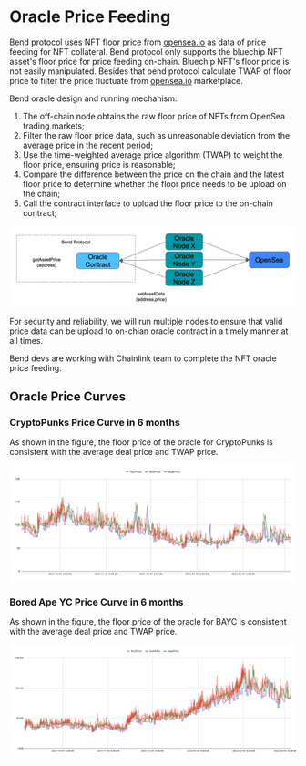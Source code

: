 # Oracle Price Feeding

Bend protocol uses NFT floor price from [opensea.io](http://opensea.io) as data of price feeding for NFT collateral. Bend protocol only supports the bluechip NFT asset's floor price for price feeding on-chain. Bluechip NFT's floor price is not easily manipulated. Besides that bend protocol calculate TWAP of floor price to filter the price fluctuate from [opensea.io](http://opensea.io) marketplace.

Bend oracle design and running mechanism:

1. The off-chain node obtains the raw floor price of NFTs from OpenSea trading markets;
2. Filter the raw floor price data, such as unreasonable deviation from the average price in the recent period;
3. Use the time-weighted average price algorithm (TWAP) to weight the floor price, ensuring price is reasonable;
4. Compare the difference between the price on the chain and the latest floor price to determine whether the floor price needs to be upload on the chain;
5. Call the contract interface to upload the floor price to the on-chain contract;

![Oracle Mechanism](<../.gitbook/assets/Bend NFT Oralce 0320.jpg>)

For security and reliability, we will run multiple nodes to ensure that valid price data can be upload  to on-chian oracle contract in a timely manner at all times.

Bend devs are working with Chainlink team to complete the NFT oracle price feeding.

## Oracle Price Curves

### CryptoPunks Price Curve in 6 months

As shown in the figure, the floor price of the oracle for CryptoPunks is consistent with the average deal price and TWAP price.

![](<../.gitbook/assets/CryptoPunks Price Curve 0401.png>)

### Bored Ape YC Price Curve in 6 months

As shown in the figure, the floor price of the oracle for BAYC is consistent with the average deal price and TWAP price.

![](<../.gitbook/assets/BAYC Price Curve 0401.png>)
